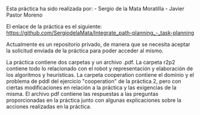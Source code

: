 Esta práctica ha sido realizada por:
	- Sergio de la Mata Moratilla
	- Javier Pastor Moreno

El enlace de la práctica es el siguiente: https://github.com/SergiodelaMata/Integrate_path-planning_-_task-planning

Actualmente es un repositorio privado, de manera que se necesita aceptar la solicitud enviada de la práctica para poder acceder al mismo.

La práctica contiene dos carpetas y un archivo .pdf.
La carpeta r2p2 contiene todo lo relacionado con el robot y representación y elaboración de los algoritmos y heurísticas.
La carpeta cooperation contiene el dominio y el problema de pddl del ejercicio "cooperation" de la práctica 2, pero con ciertas modificaciones
en relación a la práctica y las exigencias de la misma.
El archivo pdf contiene las respuestas a las preguntas proporcionadas en la práctica junto con algunas explicaciones sobre la acciones realizadas
en la práctica.